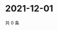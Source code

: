 # 2021-12-01

共 0 条

<!-- BEGIN WEIBO -->
<!-- 最后更新时间 Wed Dec 01 2021 16:17:56 GMT+0800 (China Standard Time) -->

<!-- END WEIBO -->
